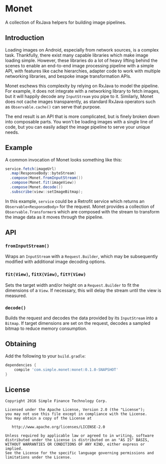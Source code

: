 # Monet

A collection of RxJava helpers for building image pipelines.

## Introduction

Loading images on Android, especially from network sources, is a complex task.
Thankfully, there exist many capable libraries which make image loading simple.
However, these libraries do a lot of heavy lifting behind the scenes to enable
an end-to-end image processing pipeline with a simple API, with features like
cache hierarchies, adapter code to work with multiple networking libraries, and
bespoke image transformation APIs.

Monet eschews this complexity by relying on RxJava to model the pipeline. For
example, it does not integrate with a networking library to fetch images, but it
will happily decode any `InputStream` you pipe to it. Similarly, Monet does not
cache images transparently, as standard RxJava operators such as
`Observable.cache()` can serve that purpose.

The end result is an API that is more complicated, but is finely broken down
into composable parts. You won't be loading images with a single line of code,
but you can easily adapt the image pipeline to serve your unique needs.

## Example

A common invocation of Monet looks something like this:

```java
service.fetch(imageUrl)
  .map(ResponseBody::byteStream)
  .compose(Monet.fromInputStream())
  .compose(Monet.fit(imageView))
  .compose(Monet.decode())
  .subscribe(view::setImageBitmap);
```

In this example, `service` could be a Retrofit service which returns an
`Observable<ResponseBody>` for the request. Monet provides a collection of
`Observable.Transformer`s which are composed with the stream to transform the
image data as it moves through the pipeline.

## API

### `fromInputStream()`

Wraps an `InputStream` with a `Request.Builder`, which may be subsequently
modified with additional image decoding options.

### `fit(View)`, `fitX(View)`, `fitY(View)`

Sets the target width and/or height on a `Request.Builder` to fit the dimensions
of a `View`. If necessary, this will delay the stream until the view is
measured.

### `decode()`

Builds the request and decodes the data provided by its `InputStream` into a
`Bitmap`. If target dimensions are set on the request, decodes a sampled bitmap
to reduce memory consumption.

## Obtaining

Add the following to your `build.gradle`:

```groovy
dependencies {
    compile 'com.simple.monet:monet:0.1.0-SNAPSHOT'
}
```

## License

```
Copyright 2016 Simple Finance Technology Corp.

Licensed under the Apache License, Version 2.0 (the "License");
you may not use this file except in compliance with the License.
You may obtain a copy of the License at

   http://www.apache.org/licenses/LICENSE-2.0

Unless required by applicable law or agreed to in writing, software
distributed under the License is distributed on an "AS IS" BASIS,
WITHOUT WARRANTIES OR CONDITIONS OF ANY KIND, either express or implied.
See the License for the specific language governing permissions and
limitations under the License.
```
